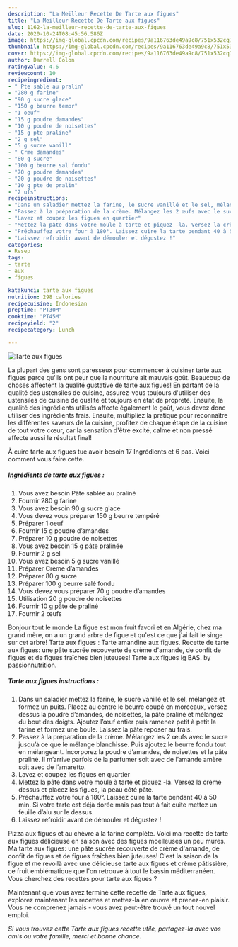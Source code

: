 ```yaml
---
description: "La Meilleur Recette De Tarte aux figues"
title: "La Meilleur Recette De Tarte aux figues"
slug: 1162-la-meilleur-recette-de-tarte-aux-figues
date: 2020-10-24T08:45:56.586Z
image: https://img-global.cpcdn.com/recipes/9a116763de49a9c8/751x532cq70/tarte-aux-figues-photo-principale-de-la-recette.jpg
thumbnail: https://img-global.cpcdn.com/recipes/9a116763de49a9c8/751x532cq70/tarte-aux-figues-photo-principale-de-la-recette.jpg
cover: https://img-global.cpcdn.com/recipes/9a116763de49a9c8/751x532cq70/tarte-aux-figues-photo-principale-de-la-recette.jpg
author: Darrell Colon
ratingvalue: 4.6
reviewcount: 10
recipeingredient:
- " Pte sable au pralin"
- "280 g farine"
- "90 g sucre glace"
- "150 g beurre tempr"
- "1 oeuf"
- "15 g poudre damandes"
- "10 g poudre de noisettes"
- "15 g pte praline"
- "2 g sel"
- "5 g sucre vanill"
- " Crme damandes"
- "80 g sucre"
- "100 g beurre sal fondu"
- "70 g poudre damandes"
- "20 g poudre de noisettes"
- "10 g pte de pralin"
- "2 ufs"
recipeinstructions:
- "Dans un saladier mettez la farine, le sucre vanillé et le sel, mélangez et formez un puits. Placez au centre le beurre coupé en morceaux, versez dessus la poudre d’amandes, de noisettes, la pâte praliné et mélangez du bout des doigts. Ajoutez l’œuf entier puis ramenez petit à petit la farine et formez une boule. Laissez la pâte reposer au frais."
- "Passez à la préparation de la crème. Mélangez les 2 œufs avec le sucre jusqu’à ce que le mélange blanchisse. Puis ajoutez le beurre fondu tout en mélangeant. Incorporez la poudre d’amandes, de noisettes et la pâte praliné. Il m’arrive parfois de la parfumer soit avec de l’amande amère soit avec de l’amaretto."
- "Lavez et coupez les figues en quartier"
- "Mettez la pâte dans votre moule à tarte et piquez -la. Versez la crème dessus et placez les figues, la peau côté pâte."
- "Préchauffez votre four à 180°. Laissez cuire la tarte pendant 40 à 50 min. Si votre tarte est déjà dorée mais pas tout à fait cuite mettez un feuille d’alu sur le dessus."
- "Laissez refroidir avant de démouler et dégustez !"
categories:
- Resep
tags:
- tarte
- aux
- figues

katakunci: tarte aux figues 
nutrition: 298 calories
recipecuisine: Indonesian
preptime: "PT30M"
cooktime: "PT45M"
recipeyield: "2"
recipecategory: Lunch

---
```



![Tarte aux figues](https://img-global.cpcdn.com/recipes/9a116763de49a9c8/751x532cq70/tarte-aux-figues-photo-principale-de-la-recette.jpg)

La plupart des gens sont paresseux pour commencer à cuisiner tarte aux figues parce qu'ils ont peur que la nourriture ait mauvais goût. Beaucoup de choses affectent la qualité gustative de tarte aux figues! En partant de la qualité des ustensiles de cuisine, assurez-vous toujours d'utiliser des ustensiles de cuisine de qualité et toujours en état de propreté. Ensuite, la qualité des ingrédients utilisés affecte également le goût, vous devez donc utiliser des ingrédients frais. Ensuite, multipliez la pratique pour reconnaître les différentes saveurs de la cuisine, profitez de chaque étape de la cuisine de tout votre cœur, car la sensation d'être excité, calme et non pressé affecte aussi le résultat final!

<!--inarticleads1-->

À cuire tarte aux figues tue avoir besoin 17 Ingrédients et 6 pas. Voici comment vous faire cette.

##### Ingrédients de tarte aux figues :

1. Vous avez besoin  Pâte sablée au praliné
1. Fournir 280 g farine
1. Vous avez besoin 90 g sucre glace
1. Vous devez vous préparer 150 g beurre tempéré
1. Préparer 1 oeuf
1. Fournir 15 g poudre d’amandes
1. Préparer 10 g poudre de noisettes
1. Vous avez besoin 15 g pâte pralinée
1. Fournir 2 g sel
1. Vous avez besoin 5 g sucre vanillé
1. Préparer  Crème d’amandes
1. Préparer 80 g sucre
1. Préparer 100 g beurre salé fondu
1. Vous devez vous préparer 70 g poudre d’amandes
1. Utilisation 20 g poudre de noisettes
1. Fournir 10 g pâte de praliné
1. Fournir 2 œufs


Bonjour tout le monde La figue est mon fruit favori et en Algérie, chez ma grand mère, on a un grand arbre de figue et qu&#39;est ce que j&#39;ai fait le singe sur cet arbre! Tarte aux figues : Tarte amandine aux figues. Recette de tarte aux figues: une pâte sucrée recouverte de crème d&#39;amande, de confit de figues et de figues fraîches bien juteuses! Tarte aux figues ig BAS. by passionnutrition. 

<!--inarticleads2-->

##### Tarte aux figues instructions :

1. Dans un saladier mettez la farine, le sucre vanillé et le sel, mélangez et formez un puits. Placez au centre le beurre coupé en morceaux, versez dessus la poudre d’amandes, de noisettes, la pâte praliné et mélangez du bout des doigts. Ajoutez l’œuf entier puis ramenez petit à petit la farine et formez une boule. Laissez la pâte reposer au frais.
1. Passez à la préparation de la crème. Mélangez les 2 œufs avec le sucre jusqu’à ce que le mélange blanchisse. Puis ajoutez le beurre fondu tout en mélangeant. Incorporez la poudre d’amandes, de noisettes et la pâte praliné. Il m’arrive parfois de la parfumer soit avec de l’amande amère soit avec de l’amaretto.
1. Lavez et coupez les figues en quartier
1. Mettez la pâte dans votre moule à tarte et piquez -la. Versez la crème dessus et placez les figues, la peau côté pâte.
1. Préchauffez votre four à 180°. Laissez cuire la tarte pendant 40 à 50 min. Si votre tarte est déjà dorée mais pas tout à fait cuite mettez un feuille d’alu sur le dessus.
1. Laissez refroidir avant de démouler et dégustez !


Pizza aux figues et au chèvre à la farine complète. Voici ma recette de tarte aux figues délicieuse en saison avec des figues moelleuses un peu mures. Ma tarte aux figues: une pâte sucrée recouverte de crème d&#39;amande, de confit de figues et de figues fraîches bien juteuses! C&#39;est la saison de la figue et me revoilà avec une délicieuse tarte aux figues et crème pâtissière, ce fruit emblématique que l&#39;on retrouve à tout le bassin méditerranéen. Vous cherchez des recettes pour tarte aux figues ? 

<!--inarticleads1-->

<p>
Maintenant que vous avez terminé cette recette de Tarte aux figues, explorez maintenant les recettes et mettez-la en œuvre et prenez-en plaisir. Vous ne comprenez jamais - vous avez peut-être trouvé un tout nouvel emploi.
</p>

<p>
<i>Si vous trouvez cette Tarte aux figues recette utile, partagez-la avec vos amis ou votre famille, merci et bonne chance.</i>
</p>
